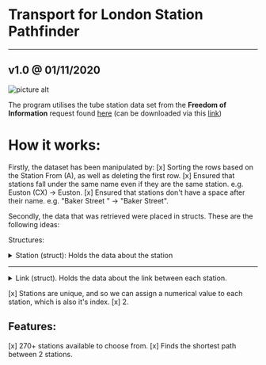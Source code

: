 # Transport for London Station Pathfinder #
---
## v1.0 @ 01/11/2020
![picture alt](https://i.ibb.co/D1jGdsm/tfl-logo3.png "TFL")

The program utilises the tube station data set from the __Freedom of Information__ request found [here](https://www.whatdotheyknow.com/request/distance_between_adjacent_underg#incoming-5516) (can be downloaded via this [link](https://www.whatdotheyknow.com/request/1779/response/5516/attach/3/Inter%20station%20database.xls?cookie_passthrough=1))

# How it works:
Firstly, the dataset has been manipulated by:
[x] Sorting the rows based on the Station From (A), as well as deleting the first row.
[x] Ensured that stations fall under the same name even if they are the same station. e.g. Euston (CX) → Euston.
[x] Ensured that stations don't have a space after their name. e.g. "Baker Street " → "Baker Street".



Secondly, the data that was retrieved were placed in structs. These are the following ideas:

Structures:
<details><summary> Station (struct): Holds the data about the station </summary><p>
    
   a. **id**: The index that station has in the array.
   
   b. **name**: Holds the name of the station.
   
   c. **links_exhausted**: Flag (1 or 0), that indicates whether or not the links from the stations are already in the priority queue.
   
   d. **links**: An array of type link that holds data about each link from the station.
    
    
    ... // The following is data about the path that the dijkstra algorithm uses.
    
    
   e. **from_station**: The shortest path from the "starting station" to this station, comes from this station (...→ from_station → id).
   
   f. **from_line**: Holds the string of the name of line.
   
   g. **time**: Holds the time taken to reach this station.
</p></details>

---

<details><summary> Link (struct). Holds the data about the link between each station. </summary><p>
    
   a. **to_station**: If it holds is -2 then the link doesn't exist. if it's -1 means the to_station (id) still needs to be found.
   
   b. **time**: Holds the time it takes to travel from the station holding the link to the to_station.
  
   c. **distance**: Holds the distance between the from the station holding the link and the to_station.
   
   d. **line**: Holds the name of the line that this link uses.
   
   e. **destination**: Holds the name of the to_station. Used to fetch the to_station after all the stations have retrieved the required data.
   
   f. **direction**: Direction of where the train is going (Northbound, Southbound, Eastbound, Westbound etc.)
</p></details>


[x] Stations are unique, and so we can assign a numerical value to each station, which is also it's index.
[x]
2. 

Features:
-------- 
[x] 270+ stations available to choose from.
[x] Finds the shortest path between 2 stations.



    




